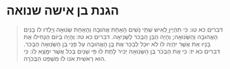 # הגנת בן אישה שנואה

> דברים כא טו: כִּי תִהְיֶיןָ לְאִישׁ שְׁתֵּי נָשִׁים הָאַחַת אֲהוּבָה וְהָאַחַת שְׂנוּאָה וְיָלְדוּ לוֹ בָנִים הָאֲהוּבָה וְהַשְּׂנוּאָה; וְהָיָה הַבֵּן הַבְּכֹר לַשְּׂנִיאָה.
> דברים כא טז: וְהָיָה בְּיוֹם הַנְחִילוֹ אֶת בָּנָיו אֵת אֲשֶׁר יִהְיֶה לוֹ לֹא יוּכַל לְבַכֵּר אֶת בֶּן הָאֲהוּבָה עַל פְּנֵי בֶן הַשְּׂנוּאָה הַבְּכֹר.
> דברים כא יז: כִּי אֶת הַבְּכֹר בֶּן הַשְּׂנוּאָה יַכִּיר לָתֶת לוֹ פִּי שְׁנַיִם בְּכֹל אֲשֶׁר יִמָּצֵא לוֹ:  כִּי הוּא רֵאשִׁית אֹנוֹ לוֹ מִשְׁפַּט הַבְּכֹרָה.
 

